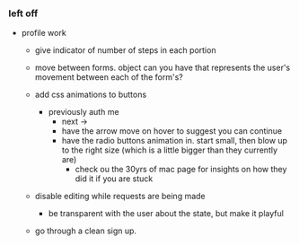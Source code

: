 ### left off

- profile work
    - give indicator of number of steps in each portion
    - move between forms. object can you have that represents the user's movement between each of the form's?

    - add css animations to buttons
        - previously auth me
            - next ->
            - have the arrow move on hover to suggest you can continue
            - have the radio buttons animation in. start small, then blow up to the right size (which is a little bigger than they currently are)
                - check ou the 30yrs of mac page for insights on how they did it if you are stuck

    - disable editing while requests are being made
        - be transparent with the user about the state, but make it playful

    - go through a clean sign up.
